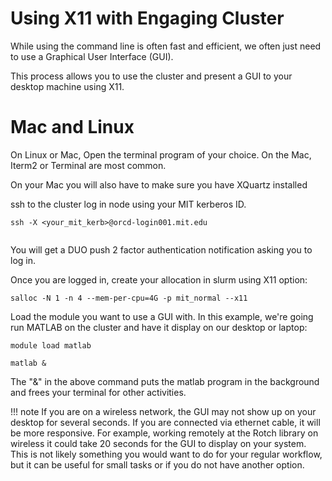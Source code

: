 # Using X11 with Engaging Cluster

While using the command line is often fast and efficient, we often just need to use a Graphical User Interface (GUI).

This process allows you to use the cluster and present a GUI to your desktop machine using X11.
# Mac and Linux

On Linux or Mac, Open the terminal program of your choice. On the Mac, Iterm2 or Terminal are most common. 

On your Mac you will also have to make sure you have XQuartz installed

ssh to the cluster log in node using your MIT kerberos ID. 
```
ssh -X <your_mit_kerb>@orcd-login001.mit.edu
 
```
You will get a DUO push 2 factor authentication notification asking you to log in. 

Once you are logged in, create your allocation in slurm using X11 option:
```
salloc -N 1 -n 4 --mem-per-cpu=4G -p mit_normal --x11
```
Load the module you want to use a GUI with. In this example, we're going run MATLAB on the cluster and have it display on our desktop or laptop: 

```
module load matlab

matlab & 

```
The "&" in the above command puts the matlab program in the background and frees your terminal for other activities. 

!!! note
    If you are on a wireless network, the GUI may not show up on your desktop for several seconds. If you are connected via ethernet cable, it will be more responsive. For example, working remotely at the Rotch library on wireless it could take 20 seconds for the GUI to display on your system. This is not likely something you would want to do for your regular workflow, but it can be useful for small tasks or if you do not have another option.